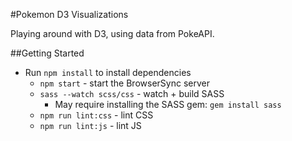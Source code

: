 #Pokemon D3 Visualizations

Playing around with D3, using data from PokeAPI.

##Getting Started

* Run `npm install` to install dependencies
  * `npm start` - start the BrowserSync server
  * `sass --watch scss/css` - watch + build SASS
    - May require installing the SASS gem: `gem install sass`
  * `npm run lint:css` - lint CSS
  * `npm run lint:js` - lint JS
